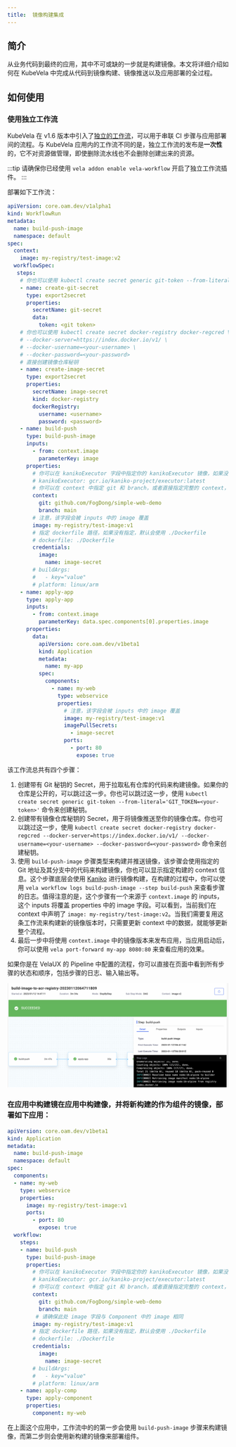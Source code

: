 ```yaml
---
title:  镜像构建集成
---
```


## 简介

从业务代码到最终的应用，其中不可或缺的一步就是构建镜像。本文将详细介绍如何在 KubeVela 中完成从代码到镜像构建、镜像推送以及应用部署的全过程。

## 如何使用

### 使用独立工作流

KubeVela 在 v1.6 版本中引入了[独立的工作流](../end-user/pipeline/workflowrun.md)，可以用于串联 CI 步骤与应用部署间的流程。与 KubeVela 应用内的工作流不同的是，独立工作流的发布是**一次性**的，它不对资源做管理，即使删除流水线也不会删除创建出来的资源。

:::tip
请确保你已经使用 `vela addon enable vela-workflow` 开启了独立工作流插件。
:::

部署如下工作流：

```yaml
apiVersion: core.oam.dev/v1alpha1
kind: WorkflowRun
metadata:
  name: build-push-image
  namespace: default
spec:
  context:
    image: my-registry/test-image:v2
  workflowSpec:
   steps:
    # 你也可以使用 kubectl create secret generic git-token --from-literal='GIT_TOKEN=<your-token>' 直接创建 Git 秘钥
    - name: create-git-secret
      type: export2secret
      properties:
        secretName: git-secret
        data:
          token: <git token>
    # 你也可以使用 kubectl create secret docker-registry docker-regcred \
    # --docker-server=https://index.docker.io/v1/ \
    # --docker-username=<your-username> \
    # --docker-password=<your-password>
    # 直接创建镜像仓库秘钥
    - name: create-image-secret
      type: export2secret
      properties:
        secretName: image-secret
        kind: docker-registry
        dockerRegistry:
          username: <username>
          password: <password>
    - name: build-push
      type: build-push-image
      inputs:
        - from: context.image
          parameterKey: image
      properties:
        # 你可以在 kanikoExecutor 字段中指定你的 kanikoExecutor 镜像，如果没有指定，默认使用 oamdev/kaniko-executor:v1.9.1
        # kanikoExecutor: gcr.io/kaniko-project/executor:latest
        # 你可以在 context 中指定 git 和 branch，或者直接指定完整的 context，请参考 https://github.com/GoogleContainerTools/kaniko#kaniko-build-contexts
        context:
          git: github.com/FogDong/simple-web-demo
          branch: main
        # 注意，该字段会被 inputs 中的 image 覆盖
        image: my-registry/test-image:v1
        # 指定 dockerfile 路径，如果没有指定，默认会使用 ./Dockerfile
        # dockerfile: ./Dockerfile
        credentials:
          image:
            name: image-secret
        # buildArgs:
        #   - key="value"
        # platform: linux/arm
    - name: apply-app
      type: apply-app
      inputs:
        - from: context.image
          parameterKey: data.spec.components[0].properties.image
      properties:
        data:
          apiVersion: core.oam.dev/v1beta1
          kind: Application
          metadata:
            name: my-app
          spec:
            components:
              - name: my-web
                type: webservice
                properties:
                  # 注意，该字段会被 inputs 中的 image 覆盖
                  image: my-registry/test-image:v1
                  imagePullSecrets:
                    - image-secret
                  ports:
                    - port: 80
                      expose: true
```

该工作流总共有四个步骤：

1. 创建带有 Git 秘钥的 Secret，用于拉取私有仓库的代码来构建镜像。如果你的仓库是公开的，可以跳过这一步。你也可以跳过这一步，使用 `kubectl create secret generic git-token --from-literal='GIT_TOKEN=<your-token>'` 命令来创建秘钥。
2. 创建带有镜像仓库秘钥的 Secret，用于将镜像推送至你的镜像仓库。你也可以跳过这一步，使用 `kubectl create secret docker-registry docker-regcred --docker-server=https://index.docker.io/v1/ --docker-username=<your-username> --docker-password=<your-password>` 命令来创建秘钥。
3. 使用 `build-push-image` 步骤类型来构建并推送镜像，该步骤会使用指定的 Git 地址及其分支中的代码来构建镜像，你也可以显示指定构建的 context 信息。这个步骤底层会使用 [Kaniko](https://github.com/GoogleContainerTools/kaniko) 进行镜像构建，在构建的过程中，你可以使用 `vela workflow logs build-push-image --step build-push` 来查看步骤的日志。值得注意的是，这个步骤有一个来源于 `context.image` 的 inputs，这个 inputs 将覆盖 properties 中的 image 字段。可以看到，当前我们在 context 中声明了 `image: my-registry/test-image:v2`。当我们需要复用这条工作流来构建新的镜像版本时，只需要更新 context 中的数据，就能够更新整个流程。
4. 最后一步中将使用 `context.image` 中的镜像版本来发布应用，当应用启动后，你可以使用 `vela port-forward my-app 8080:80` 来查看应用的效果。

如果你是在 VelaUX 的 Pipeline 中配置的流程，你可以直接在页面中看到所有步骤的状态和顺序，包括步骤的日志、输入输出等。

![](../../../../../docs/resources/build-image.png)

### 在应用中构建镜在应用中构建像，并将新构建的作为组件的镜像，部署如下应用：

```yaml
apiVersion: core.oam.dev/v1beta1
kind: Application
metadata:
  name: build-push-image
  namespace: default
spec:
  components:
  - name: my-web
    type: webservice
    properties:
      image: my-registry/test-image:v1
      ports:
        - port: 80
          expose: true
  workflow:
    steps:
    - name: build-push
      type: build-push-image
      properties:
        # 你可以在 kanikoExecutor 字段中指定你的 kanikoExecutor 镜像，如果没有指定，默认使用 oamdev/kaniko-executor:v1.9.1
        # kanikoExecutor: gcr.io/kaniko-project/executor:latest
        # 你可以在 context 中指定 git 和 branch，或者直接指定完整的 context，请参考 https://github.com/GoogleContainerTools/kaniko#kaniko-build-contexts
        context:
          git: github.com/FogDong/simple-web-demo
          branch: main
         # 请确保此处 image 字段与 Component 中的 image 相同
        image: my-registry/test-image:v1
        # 指定 dockerfile 路径，如果没有指定，默认会使用 ./Dockerfile
        # dockerfile: ./Dockerfile
        credentials:
          image:
            name: image-secret
        # buildArgs:
        #   - key="value"
        # platform: linux/arm
    - name: apply-comp
      type: apply-component
      properties:
        component: my-web
```

在上面这个应用中，工作流中的的第一步会使用 `build-push-image` 步骤来构建镜像，而第二步则会使用新构建的镜像来部署组件。
